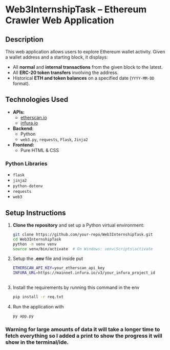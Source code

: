 # Web3InternshipTask – Ethereum Crawler Web Application

## Description

This web application allows users to explore Ethereum wallet activity. Given a wallet address and a starting block, it displays:

- All **normal** and **internal transactions** from the given block to the latest.
- All **ERC-20 token transfers** involving the address.
- Historical **ETH and token balances** on a specified date (`YYYY-MM-DD` format).

## Technologies Used

- **APIs:**
  - [etherscan.io](https://etherscan.io)
  - [infura.io](https://infura.io)
- **Backend:**
  - Python
  - `web3.py`, `requests`, `Flask`, `Jinja2`
- **Frontend:**
  - Pure HTML & CSS

### Python Libraries

- `flask`
- `jinja2`
- `python-dotenv`
- `requests`
- `web3`

## Setup Instructions

1. **Clone the repository** and set up a Python virtual environment:

   ```bash
   git clone https://github.com/your-repo/Web3InternshipTask.git
   cd Web3InternshipTask
   python -m venv venv
   source venv/bin/activate  # On Windows: venv\Scripts\activate

2. Setup the **.env** file and inside put
   ```bash
   ETHERSCAN_API_KEY=your_etherscan_api_key
   INFURA_URL=https://mainnet.infura.io/v3/your_infura_project_id
  
3. Install the requirements by running this command in the env

   ``` bash
   pip install -r req.txt 
   
4. Run the application with

   ```bash
   py app.py


### Warning for large amounts of data it will take a longer time to fetch everything so I added a print to show the progress it will show in the terminal/ide.
